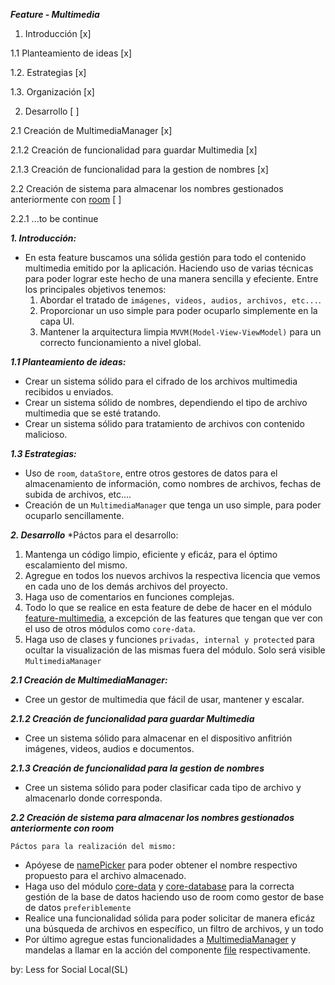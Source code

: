 ***Feature - Multimedia***

1. Introducción [x]

  1.1 Planteamiento de ideas [x] 

  1.2. Estrategias [x]

  1.3. Organización [x]

2. Desarrollo [ ]

  2.1 Creación de MultimediaManager [x]

  2.1.2 Creación de funcionalidad para guardar Multimedia [x]

  2.1.3 Creación de funcionalidad para la gestion de nombres [x]

  2.2 Creación de sistema para almacenar los nombres gestionados anteriormente con [room](https://developer.android.com/training/data-storage/room?hl=es-419) [ ]

  2.2.1 ...to be continue

***1. Introducción:***
* En esta feature buscamos una sólida gestión para todo el contenido multimedia emitido por la aplicación. Haciendo uso de varias técnicas para poder lograr este hecho de una manera sencilla y efeciente. Entre los principales objetivos tenemos:
  1. Abordar el tratado de `imágenes, videos, audios, archivos, etc...`.
  2. Proporcionar un uso simple para poder ocuparlo simplemente en la capa UI.
  3. Mantener la arquitectura limpia `MVVM(Model-View-ViewModel)` para un correcto funcionamiento a nivel global.

***1.1 Planteamiento de ideas:***
* Crear un sistema sólido para el cifrado de los archivos multimedia recibidos u enviados.
* Crear un sistema sólido de nombres, dependiendo el tipo de archivo multimedia que se esté tratando.
* Crear un sistema sólido para tratamiento de archivos con contenido malicioso.

***1.3 Estrategias:***
* Uso de `room`, `dataStore`, entre otros gestores de datos para el almacenamiento de información, como nombres de archivos, fechas de subida de archivos, etc....
* Creación de un `MultimediaManager` que tenga un uso simple, para poder ocuparlo sencillamente.

***2. Desarrollo***
*Páctos para el desarrollo:
1. Mantenga un código limpio, eficiente y eficáz, para el óptimo escalamiento del mismo.
2. Agregue en todos los nuevos archivos la respectiva licencia que vemos en cada uno de los demás archivos del proyecto.
3. Haga uso de comentarios en funciones complejas.
4. Todo lo que se realice en esta feature de debe de hacer en el módulo [feature-multimedia](https://github.com/compose-projects-android/SocialLocal/tree/master/feature-multimedia), a excepción de las features que tengan que ver con el uso de otros módulos como `core-data`.
5. Haga uso de clases y funciones `privadas, internal y protected` para ocultar la visualización de las mismas fuera del módulo. Solo será visible `MultimediaManager`

***2.1 Creación de MultimediaManager:***

* Cree un gestor de multimedia que fácil de usar, mantener y escalar.

***2.1.2 Creación de funcionalidad para guardar Multimedia***

* Cree un sistema sólido para almacenar en el dispositivo anfitrión imágenes, videos, audios e documentos.

***2.1.3 Creación de funcionalidad para la gestion de nombres***

* Cree un sistema sólido para poder clasificar cada tipo de archivo y almacenarlo donde corresponda.

***2.2 Creación de sistema para almacenar los nombres gestionados anteriormente con room***

`Páctos para la realización del mismo:`
* Apóyese de [namePicker](https://github.com/compose-projects-android/SocialLocal/blob/master/feature-multimedia/src/main/java/org/compose_projects/socialLocal/feature/multimedia/fileSorterManager/namePicker.kt) para poder obtener el nombre respectivo propuesto para el archivo almacenado.
* Haga uso del módulo [core-data](https://github.com/compose-projects-android/SocialLocal/tree/master/core-data) y [core-database](https://github.com/compose-projects-android/SocialLocal/tree/master/core-database) para la correcta gestión de la base de datos haciendo uso de room como gestor de base de datos `preferiblemente`
* Realice una funcionalidad sólida para poder solicitar de manera eficáz una búsqueda de archivos en específico, un filtro de archivos, y un todo
* Por último agregue estas funcionalidades a [MultimediaManager](https://github.com/compose-projects-android/SocialLocal/blob/master/feature-multimedia/src/main/java/org/compose_projects/socialLocal/feature/multimedia/MultimediaManager.kt) y mandelas a llamar en la acción del componente [file](https://github.com/compose-projects-android/SocialLocal/blob/master/core-ui/src/main/java/org/compose_projects/socialLocal/core/ui/components/bottomChat/actions/file.kt) respectivamente.


by: Less for Social Local(SL)